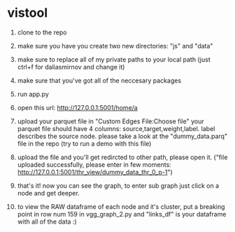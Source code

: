 # vistool

1. clone to the repo
2. make sure you have you create two new directories: "js" and "data"
3. make sure to replace all of my private paths to your local path (just ctrl+f for daliasmirnov and change it)
4. make sure that you've got all of the neccesary packages

5. run app.py
6. open this url: http://127.0.0.1:5001/home/a
7. upload your parquet file in "Custom Edges File:Choose file"
   your parquet file should have 4 columns: source,target,weight,label. label describes the source node.
   please take a look at the "dummy_data.parq" file in the repo (try to run a demo with this file)
8. upload the file and you'll get redircted to other path, please open it.
  ("file uploaded successfully, please enter in few moments: http://127.0.0.1:5001/thr_view/dummy_data_thr_0_p-1")
9. that's it! now you can see the graph, to enter sub graph just click on a node and get deeper.

10. to view the RAW dataframe of each node and it's cluster, put a breaking point in row num 159 in vgg_graph_2.py and "links_df" is your dataframe with all of the data :)

